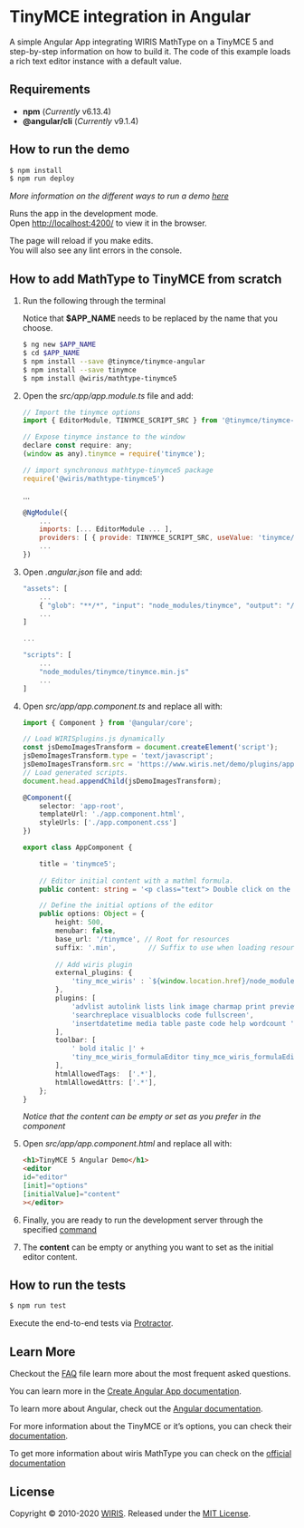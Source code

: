 # TinyMCE integration in Angular

A simple Angular App integrating WIRIS MathType on a TinyMCE 5 and step-by-step information on how to build it. The  code of this example loads a rich text editor instance with a default value.

## Requirements

* **npm** (*Currently* v6.13.4)
* **@angular/cli** (*Currently* v9.1.4)

## How to run the demo

```sh
$ npm install
$ npm run deploy
```

*More information on the different ways to run a demo [here](../../README.md)*

Runs the app in the development mode.<br />
Open [http://localhost:4200/](http://localhost:4200/) to view it in the browser.

The page will reload if you make edits.<br />
You will also see any lint errors in the console.

## How to add MathType to TinyMCE from scratch

1. Run the following through the terminal

    Notice that **$APP_NAME** needs to be replaced by the name that you choose.

    ```sh
    $ ng new $APP_NAME
    $ cd $APP_NAME
    $ npm install --save @tinymce/tinymce-angular
    $ npm install --save tinymce
    $ npm install @wiris/mathtype-tinymce5
    ```

2. Open the *src/app/app.module.ts* file and add:

    ```js
    // Import the tinymce options
    import { EditorModule, TINYMCE_SCRIPT_SRC } from '@tinymce/tinymce-angular';
    
    // Expose tinymce instance to the window
    declare const require: any;
    (window as any).tinymce = require('tinymce');
    
    // import synchronous mathtype-tinymce5 package
    require('@wiris/mathtype-tinymce5')
    ```
    ...
    ```js
    @NgModule({
        ...
        imports: [... EditorModule ... ],
        providers: [ { provide: TINYMCE_SCRIPT_SRC, useValue: 'tinymce/tinymce.min.js' } ],
        ...
    })
    ```

3. Open *.angular.json* file and add:
    
    ```js
    "assets": [
        ...
        { "glob": "**/*", "input": "node_modules/tinymce", "output": "/tinymce/" }
        ...
    ]

    ...

    "scripts": [
        ...
        "node_modules/tinymce/tinymce.min.js"
        ...
    ]
    ```

4. Open *src/app/app.component.ts* and replace all with:

    ```ts
    import { Component } from '@angular/core';

    // Load WIRISplugins.js dynamically
    const jsDemoImagesTransform = document.createElement('script');
    jsDemoImagesTransform.type = 'text/javascript';
    jsDemoImagesTransform.src = 'https://www.wiris.net/demo/plugins/app/WIRISplugins.js?viewer=image';
    // Load generated scripts.
    document.head.appendChild(jsDemoImagesTransform);

    @Component({
        selector: 'app-root',
        templateUrl: './app.component.html',
        styleUrls: ['./app.component.css']
    })
    
    export class AppComponent {

        title = 'tinymce5';
        
        // Editor initial content with a mathml formula.
        public content: string = '<p class="text"> Double click on the following formula to edit it.</p><p style="text-align:center;"><math><mi>z</mi><mo>=</mo><mfrac><mrow><mo>-</mo><mi>b</mi><mo>&PlusMinus;</mo><msqrt><msup><mi>b</mi><mn>3</mn></msup><mo>-</mo><mn>4</mn><mi>a</mi><mi>c</mi></msqrt></mrow><mrow><mn>2</mn><mi>a</mi></mrow></mfrac></math></p>';

        // Define the initial options of the editor
        public options: Object = {
            height: 500,
            menubar: false,
            base_url: '/tinymce', // Root for resources
            suffix: '.min',        // Suffix to use when loading resources
            
            // Add wiris plugin
            external_plugins: {
                'tiny_mce_wiris' : `${window.location.href}/node_modules/@wiris/mathtype-tinymce5/plugin.min.js`
            },
            plugins: [
                'advlist autolink lists link image charmap print preview anchor',
                'searchreplace visualblocks code fullscreen',
                'insertdatetime media table paste code help wordcount '
            ],
            toolbar: [
                ' bold italic |' +
                'tiny_mce_wiris_formulaEditor tiny_mce_wiris_formulaEditorChemistry '
            ],
            htmlAllowedTags:  ['.*'],
            htmlAllowedAttrs: ['.*'],
        };
    }

    ```

    *Notice that the content can be empty or set as you prefer in the component*

5. Open *src/app/app.component.html* and replace all with:

    ```html
    <h1>TinyMCE 5 Angular Demo</h1>
    <editor
    id="editor"
    [init]="options"
    [initialValue]="content"
    ></editor>
    ```

6. Finally, you are ready to run the development server through the specified [command](#How-to-run-the-demo)

5. The **content** can be empty or anything you want to set as the initial editor content.

## How to run the tests

```sh
$ npm run test
```

Execute the end-to-end tests via [Protractor](http://www.protractortest.org/).

## Learn More

Checkout the [FAQ](FAQs.md) file learn more about the most frequent asked questions.

You can learn more in the [Create Angular App documentation](https://angular.io/cli/new).

To learn more about Angular, check out the [Angular documentation](https://angular.io/).

For more information about the TinyMCE or it’s options, you can check their [documentation](https://www.tiny.cloud/docs/integrations/angular/).

To get more information about wiris MathType you can check on the [official documentation](http://www.wiris.com/mathtype)

## License

Copyright © 2010-2020 [WIRIS](http://www.wiris.com). Released under the [MIT License](../../../LICENSE).

